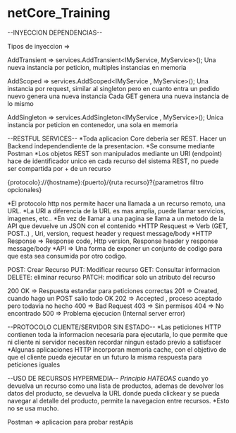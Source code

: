 # netCore_Training
--INYECCION DEPENDENCIAS--

Tipos de inyeccion =>

AddTransient => services.AddTransient<IMyService, MyService>(); 
Una nueva instancia por peticion, multiples instancias en memoria


AddScoped => services.AddScoped<IMyService , MyService>();
Una instancia por request, similar al singleton pero en cuanto entra un pedido nuevo genera
una nueva instancia
Cada GET genera una nueva instancia de lo mismo


AddSingleton => services.AddSingleton<IMyService , MyService>();
Unica instancia por peticion en contenedor, una sola en memoria


--RESTFUL SERVICES--
*Toda aplicacion Core deberia ser REST. Hacer un Backend independendiente de la presentacion.
*Se consume mediante Postman
*Los objetos REST son manipulados mediante un URI (endpoint) hace de identificador unico
en cada recurso del sistema REST, no puede ser compartida por + de un recurso


{protocolo}://{hostname}:{puerto}/{ruta recurso}?{parametros filtro opcionales}


*El protocolo http nos permite hacer una llamada a un recurso remoto, una URL. 
*La URI a diferencia de la URL es mas amplia, puede llamar servicios, imagenes, etc.. 
*En vez de llamar a una pagina se llama a un metodo de la API que devuelve un JSON con el contenido
*HTTP Resquest => Verb (GET, POST..) , Uri, version, request header y request message/body
*HTTP Response => Response code, Http version, Response header y response message/body
*API => Una forma de exponer un conjunto de codigo para que esta sea consumida por otro codigo.


POST: Crear Recurso
PUT: Modificar recurso
GET: Consultar informacion
DELETE: eliminar recurso
PATCH: modificar solo un atributo del recurso


200 OK => Respuesta estandar para peticiones correctas
201 => Created, cuando hago un POST salio todo OK
202 => Accepted , proceso aceptado pero todavia no hecho
400 => Bad Request
403 => Sin permisos
404 => No encontrado
500 => Problema ejecucion (Internal server error)


--PROTOCOLO CLIENTE/SERVIDOR SIN ESTADO--
*Las peticiones HTTP contienen toda la informacion necesaria para ejecutarla, lo que permite
que ni cliente ni servidor necesiten recordar ningun estado previo a satisfacer
*Algunas aplicaciones HTTP incorporan memoria cache, con el objetivo de que el cliente
pueda ejecutar en un futuro la misma respuesta para peticiones iguales


--USO DE RECURSOS HYPERMEDIA--
*Principio HATEOAS* cuando yo devuelva un recurso como una lista de productos, ademas de devolver
los datos del producto, se devuelva la URL donde pueda clickear y se pueda navegar al detalle del producto,
permite la navegacion entre recursos. 
*Esto no se usa mucho. 

Postman => aplicacion para probar restApis
